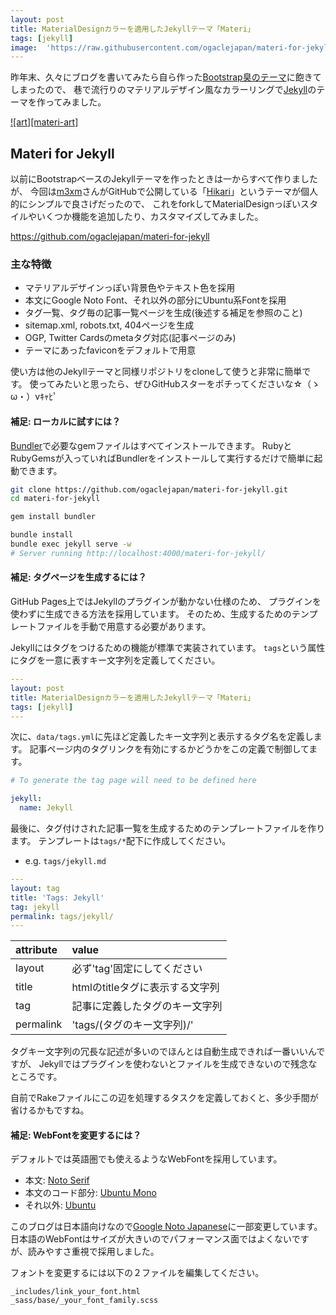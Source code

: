 ```yaml
---
layout: post
title: MaterialDesignカラーを適用したJekyllテーマ「Materi」
tags: [jekyll]
image:  'https://raw.githubusercontent.com/ogaclejapan/materi-for-jekyll/master/art/materi_device_art.png'
---
```


昨年末、久々にブログを書いてみたら自ら作った[Bootstrap臭のテーマ][jekyllstrap]に飽きてしまったので、
巷で流行りのマテリアルデザイン風なカラーリングで[Jekyll][jekyll]のテーマを作ってみました。

<a href="https://github.com/ogaclejapan/materi-for-jekyll">
![art][materi-art]
</a>


## Materi for Jekyll

以前にBootstrapベースのJekyllテーマを作ったときは一からすべて作りましたが、
今回は[m3xm][hikari-author]さんがGitHubで公開している「[Hikari][hikari]」というテーマが個人的にシンプルで良さげだったので、
これをforkしてMaterialDesignっぽいスタイルやいくつか機能を追加したり、カスタマイズしてみました。

<https://github.com/ogaclejapan/materi-for-jekyll>


### 主な特徴

* マテリアルデザインっぽい背景色やテキスト色を採用
* 本文にGoogle Noto Font、それ以外の部分にUbuntu系Fontを採用
* タグ一覧、タグ毎の記事一覧ページを生成(後述する補足を参照のこと)
* sitemap.xml, robots.txt, 404ページを生成
* OGP, Twitter Cardsのmetaタグ対応(記事ページのみ)
* テーマにあったfaviconをデフォルトで用意


使い方は他のJekyllテーマと同様リポジトリをcloneして使うと非常に簡単です。
使ってみたいと思ったら、ぜひGitHubスターをポチってくださいな☆（ゝω・）vｷｬﾋﾟ


#### 補足: ローカルに試すには？

[Bundler][bundler]で必要なgemファイルはすべてインストールできます。
RubyとRubyGemsが入っていればBundlerをインストールして実行するだけで簡単に起動できます。

```bash
git clone https://github.com/ogaclejapan/materi-for-jekyll.git
cd materi-for-jekyll

gem install bundler

bundle install
bundle exec jekyll serve -w
# Server running http://localhost:4000/materi-for-jekyll/

```


#### 補足: タグページを生成するには？

GitHub Pages上ではJekyllのプラグインが動かない仕様のため、
プラグインを使わずに生成できる方法を採用しています。
そのため、生成するためのテンプレートファイルを手動で用意する必要があります。


Jekyllにはタグをつけるための機能が標準で実装されています。
`tags`という属性にタグを一意に表すキー文字列を定義してください。

```yaml
---
layout: post
title: MaterialDesignカラーを適用したJekyllテーマ「Materi」
tags: [jekyll]
---
```

次に、`data/tags.yml`に先ほど定義したキー文字列と表示するタグ名を定義します。
記事ページ内のタグリンクを有効にするかどうかをこの定義で制御してます。

```yaml
# To generate the tag page will need to be defined here

jekyll:
  name: Jekyll
```

最後に、タグ付けされた記事一覧を生成するためのテンプレートファイルを作ります。
テンプレートは`tags/*`配下に作成してください。

* e.g. `tags/jekyll.md`

```yaml
---
layout: tag
title: 'Tags: Jekyll'
tag: jekyll
permalink: tags/jekyll/
---
```

attribute | value
:----|:----
layout | 必ず'tag'固定にしてください
title | htmlのtitleタグに表示する文字列
tag | 記事に定義したタグのキー文字列
permalink | 'tags/(タグのキー文字列)/'

タグキー文字列の冗長な記述が多いのでほんとは自動生成できれば一番いいんですが、
Jekyllではプラグインを使わないとファイルを生成できないので残念なところです。

自前でRakeファイルにこの辺を処理するタスクを定義しておくと、多少手間が省けるかもですね。


#### 補足: WebFontを変更するには？

デフォルトでは英語圏でも使えるようなWebFontを採用しています。

* 本文: [Noto Serif][webfont-noto-serif]
* 本文のコード部分: [Ubuntu Mono][webfont-ubuntu-mono]
* それ以外: [Ubuntu][webfont-ubuntu]


このブログは日本語向けなので[Google Noto Japanese][webfont-noto-japanese]に一部変更しています。
日本語のWebFontはサイズが大きいのでパフォーマンス面ではよくないですが、読みやすさ重視で採用しました。


フォントを変更するには以下の２ファイルを編集してください。

`_includes/link_your_font.html`  
`_sass/base/_your_font_family.scss`


[jekyll]: http://jekyllrb.com/
[jekyllstrap]: https://github.com/ogaclejapan/jekyllstrap
[hikari]: https://github.com/m3xm/hikari-for-Jekyll
[hikari-author]: https://github.com/m3xm
[bundler]: http://bundler.io/
[webfont-noto-serif]: https://www.google.com/fonts/specimen/Noto+Serif
[webfont-noto-japanese]: http://www.google.com/fonts/earlyaccess
[webfont-ubuntu]: https://www.google.com/fonts/specimen/Ubuntu
[webfont-ubuntu-mono]: https://www.google.com/fonts/specimen/Ubuntu+Mono

[materi-art]: https://raw.githubusercontent.com/ogaclejapan/materi-for-jekyll/master/art/materi_device_art.png
